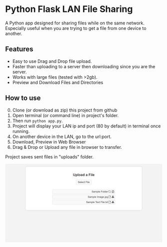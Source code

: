 # Python Flask LAN File Sharing
A Python app designed for sharing files while on the same network. Especially useful when you are trying to get a file from one device to another.

## Features
- Easy to use Drag and Drop file upload.
- Faster than uploading to a server then downloading since you are the server.
- Works with large files (tested with >2gb).
- Preview and Download Files and Directories


## How to use
0. Clone (or download as zip) this project from github
0. Open terminal (or command line) in project's folder.
0. Then run ```python app.py```.
0. Project will display your LAN ip and port (80 by default) in terminal once running.
0. On another device in the LAN, go to the url:port.
0. Download, Preview in Web Browser
0. Drag & Drop or Upload any file in browser to transfer.
   

Project saves sent files in "uploads" folder. 



![Screenshot](https://raw.githubusercontent.com/zitlem/PFshare/main/uploads/Sample.jpg)
